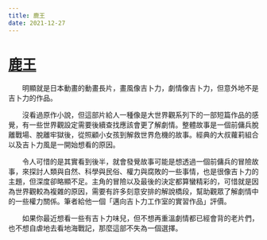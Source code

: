 ```yaml
---
title: 鹿王
date: 2021-12-27
---
```


# [鹿王](https://ja.wikipedia.org/wiki/%E9%B9%BF%E3%81%AE%E7%8E%8B)
　　明顯就是日本動畫的動畫長片，畫風像吉卜力，劇情像吉卜力，但意外地不是吉卜力的作品。

　　沒看過原作小說，但這部片給人一種像是大世界觀系列下的一部短篇作品的感覺，有一些世界觀設定需要後續查找應該會更了解劇情。整體故事是一個前傭兵脫離戰場、脫離牢獄後，從照顧小女孩到解救世界危機的故事。經典的大叔蘿莉組合以及吉卜力風是一開始想看的原因。

　　令人可惜的是其實看到後半，就會發覺故事可能是想透過一個前傭兵的冒險故事，來探討人類與自然、科學與民俗、權力與腐敗的一些事情，也是很像吉卜力的主題，但深度卻略顯不足。主角的冒險以及最後的決定都算蠻精彩的，可惜就是因為世界觀較為複雜的原因，需要有許多刻意安排的解說橋段，幫助觀眾了解劇情中的一些權力關係。筆者給他一個「邁向吉卜力工作室的實習作品」評價。

　　如果你最近想看一些有吉卜力味兒，但不想再重溫劇情都已經會背的老片們，也不想自虐地去看地海戰記，那麼這部不失為一個選擇。
